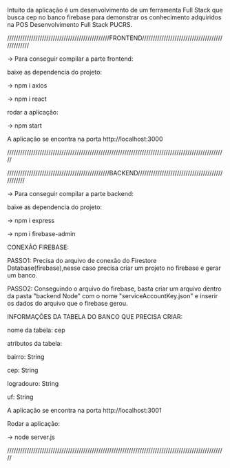 Intuito da aplicação é um desenvolvimento de um ferramenta Full Stack que busca cep no banco firebase para demonstrar os conhecimento adquiridos na POS Desenvolvimento Full Stack PUCRS.

///////////////////////////////////////////////FRONTEND///////////////////////////////////////////////


-> Para conseguir compilar a parte frontend: 


baixe as dependencia do projeto: 


-> npm i axios


-> npm i react

rodar a aplicação:


-> npm start


A aplicação se encontra na porta http://localhost:3000


/////////////////////////////////////////////////////////////////////////////////////////////////////


///////////////////////////////////////////////BACKEND/////////////////////////////////////////////// 


-> Para conseguir compilar a parte backend: 


baixe as dependencia do projeto: 


-> npm i express 


-> npm i firebase-admin


CONEXÃO FIREBASE: 


PASSO1: Precisa do arquivo de conexão do Firestore Database(firebase),nesse caso precisa criar um projeto no firebase e gerar um banco. 


PASSO2: Conseguindo o arquivo do firebase, basta criar um arquivo dentro da pasta "backend Node" com o nome "serviceAccountKey.json" e inserir os dados do arquivo que o firebase gerou.


INFORMAÇÕES DA TABELA DO BANCO QUE PRECISA CRIAR: 


nome da tabela: cep


atributos da tabela: 


bairro: String


cep: String 


logradouro: String 


uf: String


A aplicação se encontra na porta http://localhost:3001


Rodar a aplicação: 


-> node server.js 


/////////////////////////////////////////////////////////////////////////////////////////////////////
